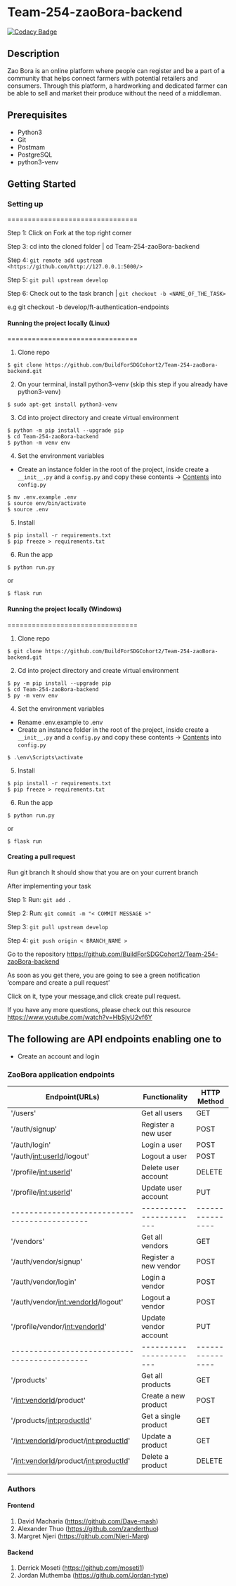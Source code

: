 # Team-254-zaoBora-backend

[![Codacy Badge](https://api.codacy.com/project/badge/Grade/1e73c36564264112b181e60608bdfd02)](https://app.codacy.com/gh/BuildForSDGCohort2/Team-254-zaoBora-backend?utm_source=github.com&utm_medium=referral&utm_content=BuildForSDGCohort2/Team-254-zaoBora-backend&utm_campaign=Badge_Grade_Settings)

## Description

Zao Bora is an online platform where people can register and be a part of a community that helps connect farmers with potential retailers and consumers. Through this platform, a hardworking and dedicated farmer can be able to sell and market their produce without the need of a middleman.

## Prerequisites

* Python3
* Git
* Postmam
* PostgreSQL
* python3-venv

## Getting Started

### Setting up

================================

Step 1: Click on Fork at the top right corner

Step 3: cd into the cloned folder | cd Team-254-zaoBora-backend

Step 4: ` git remote add upstream <https://github.com/http://127.0.0.1:5000/> `

Step 5: ` git pull upstream develop `

Step 6: Check out to the task branch | ` git checkout -b <NAME_OF_THE_TASK> `

e.g git checkout -b develop/ft-authentication-endpoints

#### Running the project locally (Linux)

================================

1. Clone repo
```
$ git clone https://github.com/BuildForSDGCohort2/Team-254-zaoBora-backend.git
```

2. On your terminal, install python3-venv (skip this step if you already have python3-venv)
```
$ sudo apt-get install python3-venv
```

3. Cd into project directory and create virtual environment
```
$ python -m pip install --upgrade pip
$ cd Team-254-zaoBora-backend
$ python -m venv env
```

4. Set the environment variables
- Create an instance folder in the root of the project, inside create a `__init__.py` and a `config.py` and copy these contents -> [Contents](https://gist.github.com/Dave-mash/c0853979343257db52dd251ed4c54219) into `config.py`
```
$ mv .env.example .env
$ source env/bin/activate
$ source .env
```

5. Install
```
$ pip install -r requirements.txt
$ pip freeze > requirements.txt
```

6. Run the app
```
$ python run.py
```
or
```
$ flask run
```

#### Running the project locally (Windows)

================================

1. Clone repo
```
$ git clone https://github.com/BuildForSDGCohort2/Team-254-zaoBora-backend.git
```

2. Cd into project directory and create virtual environment
```
$ py -m pip install --upgrade pip
$ cd Team-254-zaoBora-backend
$ py -m venv env
```

4. Set the environment variables
- Rename .env.example to .env
- Create an instance folder in the root of the project, inside create a `__init__.py` and a `config.py` and copy these contents -> [Contents](https://gist.github.com/Dave-mash/c0853979343257db52dd251ed4c54219) into `config.py`
```
$ .\env\Scripts\activate
```

5. Install
```
$ pip install -r requirements.txt
$ pip freeze > requirements.txt
```

6. Run the app
```
$ python run.py
```
or
```
$ flask run
```

#### Creating a pull request

Run git branch It should show that you are on your current branch

After implementing your task

Step 1: Run: ` git add . `

Step 2: Run: ` git commit -m "< COMMIT MESSAGE >" `

Step 3: ` git pull upstream develop `

Step 4: ` git push origin < BRANCH_NAME > `

Go to the repository <https://github.com/BuildForSDGCohort2/Team-254-zaoBora-backend>

As soon as you get there, you are going to see a green notification ‘compare and create a pull request’

Click on it, type your message,and click create pull request.

If you have any more questions, please check out this resource  <https://www.youtube.com/watch?v=HbSjyU2vf6Y>

## The following are API endpoints enabling one to

* Create an account and login

### ZaoBora application endpoints

| Endpoint(URLs)                             | Functionality         | HTTP Method    |
|--------------------------------------------|-----------------------|----------------|
| '/users'                                   | Get all users         | GET            |
| '/auth/signup'                             | Register a new user   | POST           |
| '/auth/login'                              | Login a user          | POST           |
| '/auth/<int:userId>/logout'                | Logout a user         | POST           |
| '/profile/<int:userId>'                    | Delete user account   | DELETE         |
| '/profile/<int:userId>'                    | Update user account   | PUT            |
|--------------------------------------------|-----------------------|----------------|
| '/vendors'                                 | Get all vendors       | GET            |
| '/auth/vendor/signup'                      | Register a new vendor | POST           |
| '/auth/vendor/login'                       | Login a vendor        | POST           |
| '/auth/vendor/<int:vendorId>/logout'       | Logout a vendor       | POST           |
| '/profile/vendor/<int:vendorId>'           | Update vendor account | PUT            |
|--------------------------------------------|-----------------------|----------------|
| '/products'                                | Get all products      | GET            |
| '/<int:vendorId>/product'                  | Create a new product  | POST           |
| '/products/<int:productId>'                 | Get a single product  | GET            |
| '/<int:vendorId>/product/<int:productId>'  | Update a product      | GET            |
| '/<int:vendorId>/product/<int:productId>'  | Delete a product      | DELETE         |
|                                            |                       |                |

### Authors

#### Frontend

1. David Macharia (<https://github.com/Dave-mash>)
2. Alexander Thuo (<https://github.com/zanderthuo>)
3. Margret Njeri (<https://github.com/Njeri-Marg>)

#### Backend

1. Derrick Moseti (<https://github.com/moseti1>)
2. Jordan Muthemba (<https://github.com/Jordan-type>)
